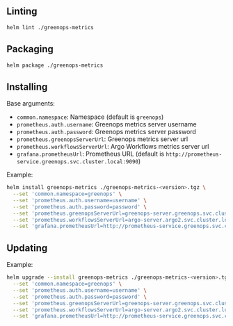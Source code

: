 ## Linting

```bash
helm lint ./greenops-metrics
```

## Packaging

```bash
helm package ./greenops-metrics
```

## Installing

Base arguments:

 - `common.namespace`: Namespace (default is `greenops`)
 - `prometheus.auth.username`: Greenops metrics server username
 - `prometheus.auth.password`: Greenops metrics server password
 - `prometheus.greenopsServerUrl`: Greenops metrics server url
 - `prometheus.workflowsServerUrl`: Argo Workflows metrics server url
 - `grafana.prometheusUrl`: Prometheus URL (default is `http://prometheus-service.greenops.svc.cluster.local:9090`)

Example:

```bash
helm install greenops-metrics ./greenops-metrics-<version>.tgz \
  --set 'common.namespace=greenops' \
  --set 'prometheus.auth.username=username' \
  --set 'prometheus.auth.password=password' \
  --set 'prometheus.greenopsServerUrl=greenops-server.greenops.svc.cluster.local' \
  --set 'prometheus.workflowsServerUrl=argo-server.argo2.svc.cluster.local' \
  --set 'grafana.prometheusUrl=http://prometheus-service.greenops.svc.cluster.local:9090'
```

## Updating

Example:

```bash
helm upgrade --install greenops-metrics ./greenops-metrics-<version>.tgz \
  --set 'common.namespace=greenops' \
  --set 'prometheus.auth.username=username' \
  --set 'prometheus.auth.password=password' \
  --set 'prometheus.greenopsServerUrl=greenops-server.greenops.svc.cluster.local' \
  --set 'prometheus.workflowsServerUrl=argo-server.argo2.svc.cluster.local' \
  --set 'grafana.prometheusUrl=http://prometheus-service.greenops.svc.cluster.local:9090'
```

